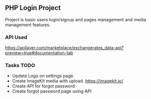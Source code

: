 ## PHP Login Project
Project is basic users login/signup and pages management and media management features.

### API Used 
https://apilayer.com/marketplace/exchangerates_data-api?preview=true#documentation-tab

### Tasks TODO 
* Update Logo on settings page.
* Create ImageKit media with upload. https://imagekit.io/
* Create API for forgot password
* Create forgot password page using API
 
 